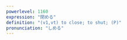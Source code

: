 ```yaml
---
powerlevel: 1160
expression: "閉める"
definition: "(v1,vt) to close; to shut; (P)"
pronunciation: "しめる"
---
```

